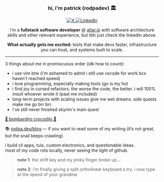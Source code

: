 <h3 align="center">hi, i'm patrick (rodpadev) 🏛️</h3>

<p align="center">
  <a href="https://x.com/rodpadev">
    <img src="https://img.shields.io/badge/-@rodpadev-%23000000.svg?style=flat&logo=X&logoColor=white" alt="X">
  </a>
  <a href="https://linkedin.com/in/rodpadev">
    <img src="https://img.shields.io/badge/linkedin-%230077B5.svg?style=flat&logo=linkedin&logoColor=white" alt="LinkedIn">
  </a>
</p>
<p align="center">
i'm a <strong>fullstack software developer</strong> @ 
<a href="https://github.com/altario">altar.io</a> with software architecture skills and other relevant experience, 
but tbh just check the linkedin above.
</p>
<p align="center">
<strong>What actually gets me excited:</strong>
<span align="center">tools that make devs faster, infrastructure you can trust, and systems built to scale.</>
</span>

---

3 things about me in promiscuous order (idk how to count):

- i use vim btw (i'm ashamed to admit i still use vscode for work bcs haven't reached speed)
- i love programming, especially making tools (go is my ho)
- i find joy in cursed refactors. the worse the code, the better. i will 100% insult whoever wrote it (past me included)
- long-term projects with scaling issues give me wet dreams. side quests make me go brr brr.
- i've still never finished skyrim's main quest

[🐊 bombardiro crocodilo 🐊](https://www.youtube.com/watch?v=dQw4w9WgXcQ)

📚 [rodpa.dev/blog](https://rodpa.dev/blog) — if you want to read some of my writing (it’s not great, but the snail keeps crawling)

i build cli apps, tuis, custom electronics, and questionable ideas.  
most of my code rots locally, never seeing the light of github.

> **note 1**: the shift key and my pinky finger broke up...

> **note 2**: i'm finally giving a split ortholinear keyboard a try. i now type at the speed of your grandma
